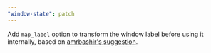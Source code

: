 ```yaml
---
"window-state": patch
---
```


Add `map_label` option to transform the window label before using it internally, based on [amrbashir's suggestion](https://github.com/tauri-apps/plugins-workspace/pull/531#pullrequestreview-1566282300).